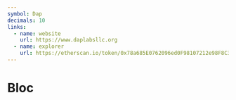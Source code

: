 ```yaml
---
symbol: Dap
decimals: 10
links:
  - name: website
    url: https://www.daplabsllc.org
  - name: explorer
    url: https://etherscan.io/token/0x78a685E0762096ed0F98107212e98F8C35A9D1D8
---
```


# Bloc
